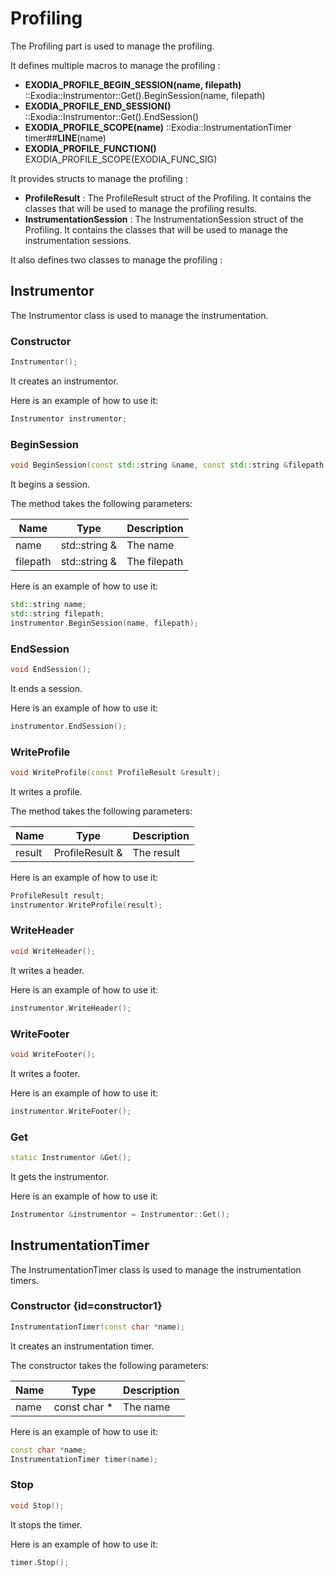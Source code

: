 # Profiling

The Profiling part is used to manage the profiling.

It defines multiple macros to manage the profiling :

- **EXODIA_PROFILE_BEGIN_SESSION(name, filepath)** ::Exodia::Instrumentor::Get().BeginSession(name, filepath)
- **EXODIA_PROFILE_END_SESSION()**               ::Exodia::Instrumentor::Get().EndSession()
- **EXODIA_PROFILE_SCOPE(name)**                   ::Exodia::InstrumentationTimer timer##__LINE__(name)
- **EXODIA_PROFILE_FUNCTION()**                    EXODIA_PROFILE_SCOPE(EXODIA_FUNC_SIG)

It provides structs to manage the profiling :

- **ProfileResult** : The ProfileResult struct of the Profiling. It contains the classes that will be used to manage the profiling results.
- **InstrumentationSession** : The InstrumentationSession struct of the Profiling. It contains the classes that will be used to manage the instrumentation sessions.

It also defines two classes to manage the profiling :

## Instrumentor

The Instrumentor class is used to manage the instrumentation.

### Constructor

```c++
Instrumentor();
```

It creates an instrumentor.

Here is an example of how to use it:

```c++
Instrumentor instrumentor;
```

### BeginSession

```c++
void BeginSession(const std::string &name, const std::string &filepath = "results.json");
```

It begins a session.

The method takes the following parameters:

| Name     | Type          | Description |
|----------|---------------|-------------|
| name     | std::string & | The name    |
| filepath | std::string & | The filepath|

Here is an example of how to use it:

```c++
std::string name;
std::string filepath;
instrumentor.BeginSession(name, filepath);
```

### EndSession

```c++
void EndSession();
```

It ends a session.

Here is an example of how to use it:

```c++
instrumentor.EndSession();
```

### WriteProfile

```c++
void WriteProfile(const ProfileResult &result);
```

It writes a profile.

The method takes the following parameters:

| Name   | Type              | Description |
|--------|-------------------|-------------|
| result | ProfileResult & | The result  |

Here is an example of how to use it:

```c++
ProfileResult result;
instrumentor.WriteProfile(result);
```

### WriteHeader

```c++
void WriteHeader();
```

It writes a header.

Here is an example of how to use it:

```c++
instrumentor.WriteHeader();
```

### WriteFooter

```c++
void WriteFooter();
```

It writes a footer.

Here is an example of how to use it:

```c++
instrumentor.WriteFooter();
```

### Get

```c++
static Instrumentor &Get();
```

It gets the instrumentor.

Here is an example of how to use it:

```c++
Instrumentor &instrumentor = Instrumentor::Get();
```

## InstrumentationTimer

The InstrumentationTimer class is used to manage the instrumentation timers.

### Constructor {id=constructor1}

```c++
InstrumentationTimer(const char *name);
```

It creates an instrumentation timer.

The constructor takes the following parameters:

| Name | Type      | Description |
|------|-----------|-------------|
| name | const char * | The name    |

Here is an example of how to use it:

```c++
const char *name;
InstrumentationTimer timer(name);
```

### Stop

```c++
void Stop();
```

It stops the timer.

Here is an example of how to use it:

```c++
timer.Stop();
```
